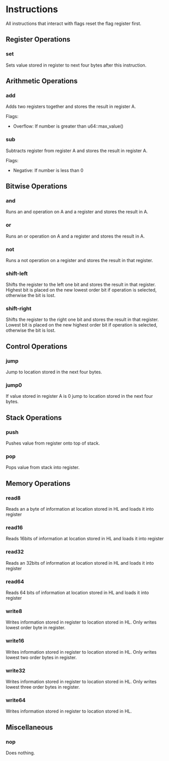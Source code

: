 # Instructions

All instructions that interact with flags reset the flag register first.

## Register Operations

### set

Sets value stored in register to next four bytes after this instruction.

## Arithmetic Operations

### add

Adds two registers together and stores the result in register A.

Flags:

- Overflow: If number is greater than u64::max_value()

### sub

Subtracts register from register A and stores the result in register A.

Flags:

- Negative: If number is less than 0

## Bitwise Operations

### and

Runs an and operation on A and a register and stores the result in A.

### or

Runs an or operation on A and a register and stores the result in A.

### not

Runs a not operation on a register and stores the result in that register.

### shift-left

Shifts the register to the left one bit and stores the result in that register. Highest bit is placed on the new lowest order bit if operation is selected, otherwise the bit is lost.

### shift-right

Shifts the register to the right one bit and stores the result in that register. Lowest bit is placed on the new highest order bit if operation is selected, otherwise the bit is lost.

## Control Operations

### jump

Jump to location stored in the next four bytes.

### jump0

If value stored in register A is 0 jump to location stored in the next four bytes.

## Stack Operations

### push

Pushes value from register onto top of stack.

### pop

Pops value from stack into register.

## Memory Operations

### read8

Reads an a byte of information at location stored in HL and loads it into register

### read16

Reads 16bits of information at location stored in HL and loads it into register

### read32

Reads an 32bits of information at location stored in HL and loads it into register

### read64

Reads 64 bits of information at location stored in HL and loads it into register

### write8

Writes information stored in register to location stored in HL. Only writes lowest order byte in register.

### write16

Writes information stored in register to location stored in HL. Only writes lowest two order bytes in register.

### write32

Writes information stored in register to location stored in HL. Only writes lowest three order bytes in register.

### write64

Writes information stored in register to location stored in HL.

## Miscellaneous

### nop

Does nothing.
